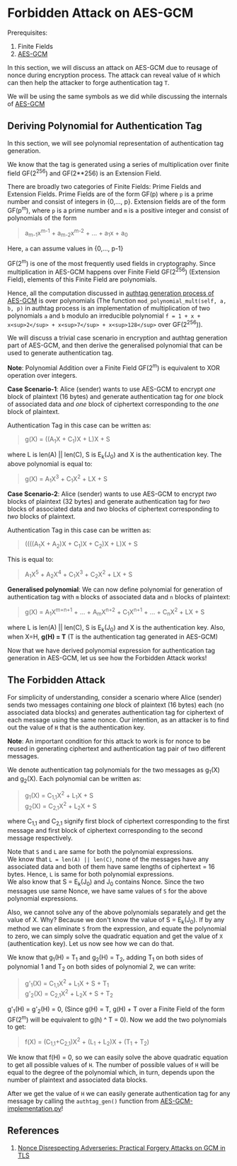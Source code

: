 # Forbidden Attack on AES-GCM

Prerequisites:
1. Finite Fields
2. [AES-GCM](../)
  
  

In this section, we will discuss an attack on AES-GCM due to reusage of nonce during encryption process. The attack can reveal value of `H` which can then help the attacker to forge authentication tag `T`.  
  
We will be using the same symbols as we did while discussing the internals of [AES-GCM](../)  
  

## Deriving Polynomial for Authentication Tag
In this section, we will see polynomial representation of authentication tag generation.  
  
We know that the tag is generated using a series of multiplication over finite field GF(2<sup>256</sup>) and GF(2**256) is an Extension Field.
  
There are broadly two categories of Finite Fields: Prime Fields and Extension Fields. Prime Fields are of the form GF(p) where `p` is a prime number and consist of integers in {0,..., p}. Extension fields are of the form GF(p<sup>m</sup>), where `p` is a prime number and `m` is a positive integer and consist of polynomials of the form
> a<sub>m-1</sub>x<sup>m-1</sup> + a<sub>m-2</sub>x<sup>m-2</sup> + ... + a<sub>1</sub>x + a<sub>0</sub>  
  

Here, `a` can assume values in {0,..., p-1}  
  

GF(2<sup>m</sup>) is one of the most frequently used fields in cryptography. Since multiplication in AES-GCM happens over Finite Field GF(2<sup>256</sup>) (Extension Field), elements of this Finite Field are polynomials.  
  
Hence, all the computation discussed in [authtag generation process of AES-GCM](https://github.com/ashutosh1206/Crypton/tree/master/Authenticated-Encryption/AES-GCM#authentication-tag-generation-in-aes-gcm) is over polynomials (The function `mod_polynomial_mult(self, a, b, p)` in authtag process is an implementation of multiplication of two polynomials `a` and `b` modulo an irreducible polynomial  `f = 1 + x + x<sup>2</sup> + x<sup>7</sup> + x<sup>128</sup>` over GF(2<sup>256</sup>)).  
  
  
We will discuss a trivial case scenario in encryption and authtag generation part of AES-GCM, and then derive the generalised polynomial that can be used to generate authentication tag.  
  
**Note**: Polynomial Addition over a Finite Field GF(2<sup>m</sup>) is equivalent to XOR operation over integers.
  
  

**Case Scenario-1**: Alice (sender) wants to use AES-GCM to encrypt _one_ block of plaintext (16 bytes) and generate authentication tag for _one_ block of associated data and _one_ block of ciphertext corresponding to the _one_ block of plaintext.  
  
Authentication Tag in this case can be written as:  
> g(X) = ((A<sub>1</sub>X + C<sub>1</sub>)X + L)X + S  

where L is len(A) || len(C), S is E<sub>k</sub>(J<sub>0</sub>) and X is the authentication key. The above polynomial is equal to:  
> g(X) = A<sub>1</sub>X<sup>3</sup> + C<sub>1</sub>X<sup>2</sup> + LX + S
  
  

**Case Scenario-2**: Alice (sender) wants to use AES-GCM to encrypt _two_ blocks of plaintext (32 bytes) and generate authentication tag for _two_ blocks of associated data and _two_ blocks of ciphertext corresponding to _two_ blocks of plaintext.  
  
Authentication Tag in this case can be written as:  
> ((((A<sub>1</sub>X + A<sub>2</sub>)X + C<sub>1</sub>)X + C<sub>2</sub>)X + L)X + S  

This is equal to:  
> A<sub>1</sub>X<sup>5</sup> + A<sub>2</sub>X<sup>4</sup> + C<sub>1</sub>X<sup>3</sup> + C<sub>2</sub>X<sup>2</sup> + LX + S
  
  

**Generalised polynomial**: We can now define polynomial for generation of authentication tag with `m` blocks of associated data and `n` blocks of plaintext:  
> g(X) = A<sub>1</sub>X<sup>m+n+1</sup> + ... + A<sub>m</sub>X<sup>n+2</sup> + C<sub>1</sub>X<sup>n+1</sup> + ... + C<sub>n</sub>X<sup>2</sup> + LX + S  

where L is len(A) || len(C), S is E<sub>k</sub>(J<sub>0</sub>) and X is the authentication key. Also, when X=H, **g(H) = T** (T is the authentication tag generated in AES-GCM)  
  

Now that we have derived polynomial expression for authentication tag generation in AES-GCM, let us see how the Forbidden Attack works!
  
  

## The Forbidden Attack
For simplicity of understanding, consider a scenario where Alice (sender) sends two messages containing _one_ block of plaintext (16 bytes) each (no associated data blocks) and generates authentication tag for ciphertext of each message using the same nonce. Our intention, as an attacker is to find out the value of `H` that is the authentication key.  
  
**Note**: An important condition for this attack to work is for nonce to be reused in generating ciphertext and authentication tag pair of two different messages.  
  
We denote authentication tag polynomials for the two messages as g<sub>1</sub>(X) and g<sub>2</sub>(X). Each polynomial can be written as:  
> g<sub>1</sub>(X) = C<sub>1,1</sub>X<sup>2</sup> + L<sub>1</sub>X + S  
> g<sub>2</sub>(X) = C<sub>2,1</sub>X<sup>2</sup> + L<sub>2</sub>X + S  

where C<sub>1,1</sub> and C<sub>2,1</sub> signify first block of ciphertext corresponding to the first message and first block of ciphertext corresponding to the second message respectively.  
  
Note that `S` and `L` are same for both the polynomial expressions.  
We know that `L = len(A) || len(C)`, none of the messages have any associated data and both of them have same lengths of ciphertext = 16 bytes. Hence, `L` is same for both polynomial expressions.  
We also know that S = E<sub>k</sub>(J<sub>0</sub>) and J<sub>0</sub> contains Nonce. Since the two messages use same Nonce, we have same values of `S` for the above polynomial expressions.  
  
Also, we cannot solve any of the above polynomials separately and get the value of X. Why? Because we don't know the value of S = E<sub>k</sub>(J<sub>0</sub>). If by any method we can eliminate `S` from the expression, and equate the polynomial to zero, we can simply solve the quadratic equation and get the value of `X` (authentication key). Let us now see how we can do that.  
  
We know that g<sub>1</sub>(H) = T<sub>1</sub> and g<sub>2</sub>(H) = T<sub>2</sub>, adding T<sub>1</sub> on both sides of polynomial 1 and T<sub>2</sub> on both sides of polynomial 2, we can write:  
> g'<sub>1</sub>(X) = C<sub>1,1</sub>X<sup>2</sup> + L<sub>1</sub>X + S + T<sub>1</sub>  
> g'<sub>2</sub>(X) = C<sub>2,1</sub>X<sup>2</sup> + L<sub>2</sub>X + S + T<sub>2</sub>  
  
  

g'<sub>1</sub>(H) = g'<sub>2</sub>(H) = 0, (Since g(H) = T, g(H) + T over a Finite Field of the form GF(2<sup>m</sup>) will be equivalent to g(h) ^ T = 0). Now we add the two polynomials to get:  
  
> f(X) = (C<sub>1,1</sub>+C<sub>2,1</sub>)X<sup>2</sup> + (L<sub>1</sub> + L<sub>2</sub>)X + (T<sub>1</sub> + T<sub>2</sub>)  
  

We know that f(H) = 0, so we can easily solve the above quadratic equation to get all possible values of `H`. The number of possible values of `H` will be equal to the degree of the polynomial which, in turn, depends upon the number of plaintext and associated data blocks.  
  
After we get the value of `H` we can easily generate authentication tag for any message by calling the `authtag_gen()` function from [AES-GCM-implementation.py](../AES-GCM-implementation.py)!
  
  

## References
1. [Nonce Disrespecting Adverseries: Practical Forgery Attacks on GCM in TLS](https://eprint.iacr.org/2016/475.pdf)